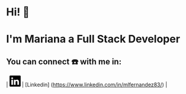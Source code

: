 
# Hi! :wave: 
# I'm Mariana a Full Stack Developer


## You can connect :phone: with me in:

| <img src="img/linkedin.svg" alt="Bootstrap" width="30"/> | [Linkedin] (https://www.linkedin.com/in/mlfernandez83/) | 










